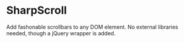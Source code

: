 SharpScroll
===========

Add fashonable scrollbars to any DOM element. No external libraries needed, though a jQuery wrapper is added.